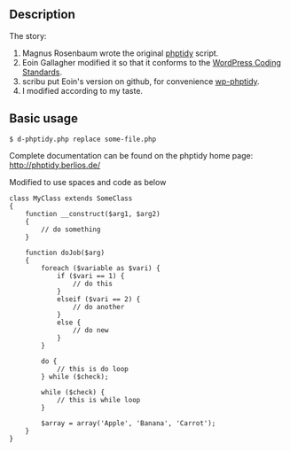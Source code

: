 ## Description

The story:

1. Magnus Rosenbaum wrote the original [phptidy](http://phptidy.berlios.de/) script.
2. Eoin Gallagher modified it so that it conforms to the [WordPress Coding Standards](http://codex.wordpress.org/WordPress_Coding_Standards).
3. scribu put Eoin's version on github, for convenience [wp-phptidy](https://github.com/scribu/wp-phptidy).
4. I modified according to my taste.

## Basic usage

```
$ d-phptidy.php replace some-file.php
```

Complete documentation can be found on the phptidy home page: http://phptidy.berlios.de/

Modified to use spaces and code as below

    class MyClass extends SomeClass
    {
        function __construct($arg1, $arg2)
        {
            // do something
        }
        
        function doJob($arg)
        {
            foreach ($variable as $vari) {
                if ($vari == 1) {
                    // do this
                }
                elseif ($vari == 2) {
                    // do another
                }
                else {
                    // do new
                }
            }
            
            do {
                // this is do loop
            } while ($check);
            
            while ($check) {
                // this is while loop
            }
            
            $array = array('Apple', 'Banana', 'Carrot');
        }
    }